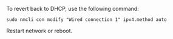 To revert back to DHCP, use the following command:

```sudo nmcli con modify "Wired connection 1" ipv4.method auto```

Restart network or reboot.
